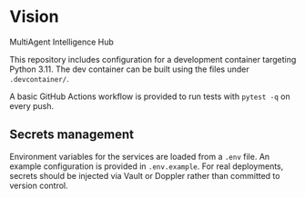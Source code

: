 # Vision
MultiAgent Intelligence Hub

This repository includes configuration for a development container targeting Python 3.11. The dev container can be built using the files under `.devcontainer/`.

A basic GitHub Actions workflow is provided to run tests with `pytest -q` on every push.

## Secrets management

Environment variables for the services are loaded from a `.env` file. An example configuration is provided in `.env.example`. For real deployments, secrets should be injected via Vault or Doppler rather than committed to version control.
